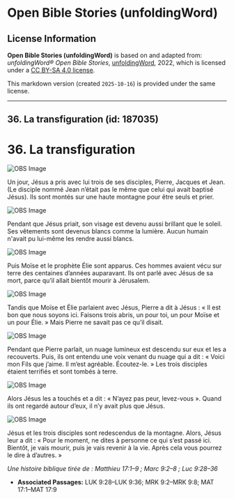 # Open Bible Stories (unfoldingWord)

## License Information

**Open Bible Stories (unfoldingWord)** is based on and adapted from: _unfoldingWord® Open Bible Stories_, [unfoldingWord](https://unfoldingword.org/utw), 2022, which is licensed under a [CC BY-SA 4.0 license](https://creativecommons.org/licenses/by-sa/4.0/legalcode.en).

This markdown version (created `2025-10-16`) is provided under the same license.



--------------------------------

## 36. La transfiguration (id: 187035)

36\. La transfiguration
=======================

![OBS Image](https://cdn.aquifer.bible/aquifer-content/resources/UWOBS/jpg/360px/obs-en-36-01.jpg)

Un jour, Jésus a pris avec lui trois de ses disciples, Pierre, Jacques et Jean. (Le disciple nommé Jean n’était pas le même que celui qui avait baptisé Jésus). Ils sont montés sur une haute montagne pour être seuls et prier.

![OBS Image](https://cdn.aquifer.bible/aquifer-content/resources/UWOBS/jpg/360px/obs-en-36-02.jpg)

Pendant que Jésus priait, son visage est devenu aussi brillant que le soleil. Ses vêtements sont devenus blancs comme la lumière. Aucun humain n'avait pu lui\-même les rendre aussi blancs.

![OBS Image](https://cdn.aquifer.bible/aquifer-content/resources/UWOBS/jpg/360px/obs-en-36-03.jpg)

Puis Moïse et le prophète Élie sont apparus. Ces hommes avaient vécu sur terre des centaines d’années auparavant. Ils ont parlé avec Jésus de sa mort, parce qu’il allait bientôt mourir à Jérusalem.

![OBS Image](https://cdn.aquifer.bible/aquifer-content/resources/UWOBS/jpg/360px/obs-en-36-04.jpg)

Tandis que Moïse et Élie parlaient avec Jésus, Pierre a dit à Jésus : « Il est bon que nous soyons ici. Faisons trois abris, un pour toi, un pour Moïse et un pour Élie. » Mais Pierre ne savait pas ce qu’il disait.

![OBS Image](https://cdn.aquifer.bible/aquifer-content/resources/UWOBS/jpg/360px/obs-en-36-05.jpg)

Pendant que Pierre parlait, un nuage lumineux est descendu sur eux et les a recouverts. Puis, ils ont entendu une voix venant du nuage qui a dit : « Voici mon Fils que j’aime. Il m’est agréable. Écoutez\-le. » Les trois disciples étaient terrifiés et sont tombés à terre.

![OBS Image](https://cdn.aquifer.bible/aquifer-content/resources/UWOBS/jpg/360px/obs-en-36-06.jpg)

Alors Jésus les a touchés et a dit : « N’ayez pas peur, levez\-vous ». Quand ils ont regardé autour d’eux, il n’y avait plus que Jésus.

![OBS Image](https://cdn.aquifer.bible/aquifer-content/resources/UWOBS/jpg/360px/obs-en-36-07.jpg)

Jésus et les trois disciples sont redescendus de la montagne. Alors, Jésus leur a dit : « Pour le moment, ne dites à personne ce qui s’est passé ici. Bientôt, je vais mourir, puis je vais revenir à la vie. Après cela vous pourrez le dire à d’autres. »

*Une histoire biblique tirée de : Matthieu 17:1–9 ; Marc 9:2–8 ; Luc 9:28–36*

* **Associated Passages:** LUK 9:28–LUK 9:36; MRK 9:2–MRK 9:8; MAT 17:1–MAT 17:9

